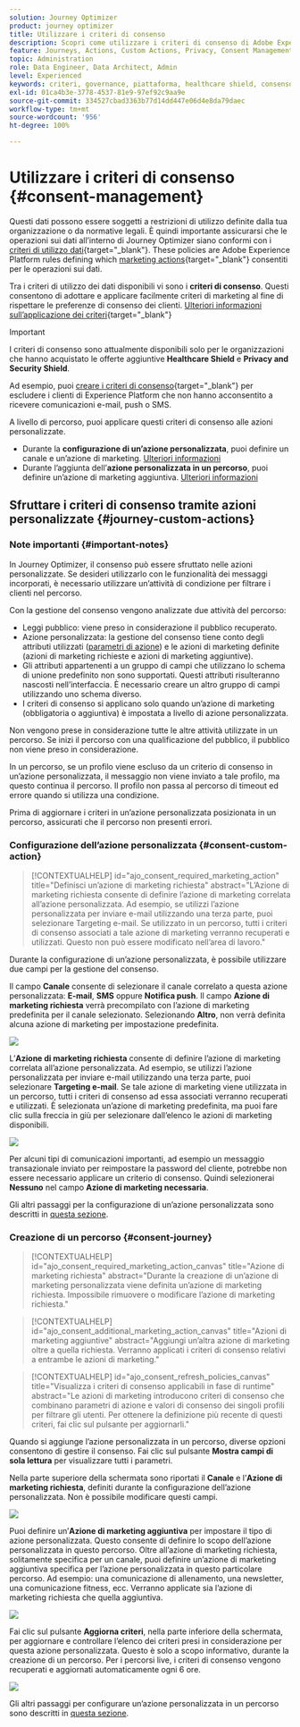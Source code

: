 ```yaml
---
solution: Journey Optimizer
product: journey optimizer
title: Utilizzare i criteri di consenso
description: Scopri come utilizzare i criteri di consenso di Adobe Experience Platform
feature: Journeys, Actions, Custom Actions, Privacy, Consent Management
topic: Administration
role: Data Engineer, Data Architect, Admin
level: Experienced
keywords: criteri, governance, piattaforma, healthcare shield, consenso
exl-id: 01ca4b3e-3778-4537-81e9-97ef92c9aa9e
source-git-commit: 334527cbad3363b77d14dd447e06d4e8da79daec
workflow-type: tm+mt
source-wordcount: '956'
ht-degree: 100%

---
```


# Utilizzare i criteri di consenso {#consent-management}

Questi dati possono essere soggetti a restrizioni di utilizzo definite dalla tua organizzazione o da normative legali. È quindi importante assicurarsi che le operazioni sui dati all’interno di Journey Optimizer siano conformi con i [criteri di utilizzo dati](https://experienceleague.adobe.com/docs/experience-platform/data-governance/policies/overview.html?lang=it){target="_blank"}. These policies are Adobe Experience Platform rules defining which [marketing actions](https://experienceleague.adobe.com/docs/experience-platform/data-governance/policies/overview.html?lang=it#marketing-actions){target="_blank"} consentiti per le operazioni sui dati.

Tra i criteri di utilizzo dei dati disponibili vi sono i **criteri di consenso**. Questi consentono di adottare e applicare facilmente criteri di marketing al fine di rispettare le preferenze di consenso dei clienti. [Ulteriori informazioni sull’applicazione dei criteri](https://experienceleague.adobe.com/docs/experience-platform/data-governance/enforcement/auto-enforcement.html?lang=it){target="_blank"}

>[!IMPORTANT]
>
>I criteri di consenso sono attualmente disponibili solo per le organizzazioni che hanno acquistato le offerte aggiuntive **Healthcare Shield** e **Privacy and Security Shield**.

Ad esempio, puoi [creare i criteri di consenso](https://experienceleague.adobe.com/docs/experience-platform/data-governance/policies/user-guide.html?lang=it#consent-policy){target="_blank"} per escludere i clienti di Experience Platform che non hanno acconsentito a ricevere comunicazioni e-mail, push o SMS.

<!--* For the native outbound channels (Email, Push, SMS, Direct mail), the logic is as follows:

    * By default, if a profile has opted out from receiving communications from you, the corresponding profile is excluded from subsequent deliveries.

    * If you have the Adobe **Healthcare Shield** or **Privacy and Security Shield**, you can create a custom consent policy that overrides the default logic. For example, you can define a policy to only send email messages to all individuals who have opted in. In the absence of a custom policy, the default policy applies.
    
    To apply a custom policy, you need to define a marketing action in that policy and associate it to a channel surface. [Learn more](#marketing-actions)-->

A livello di percorso, puoi applicare questi criteri di consenso alle azioni personalizzate.

* Durante la **configurazione di un’azione personalizzata**, puoi definire un canale e un’azione di marketing. [Ulteriori informazioni](#consent-custom-action)
* Durante l’aggiunta dell’**azione personalizzata in un percorso**, puoi definire un’azione di marketing aggiuntiva. [Ulteriori informazioni](#consent-journey)

<!--

## Leverage consent policies through channel surfaces {#marketing-actions}

In [!DNL Journey Optimizer], consent is handled by the Experience Platform [Consent schema](https://experienceleague.adobe.com/docs/experience-platform/xdm/field-groups/profile/consents.html){target="_blank"}. By default, the value for the consent field is empty and treated as consent to receive your communications. You can modify this default value while onboarding to one of the possible values listed [here](https://experienceleague.adobe.com/docs/experience-platform/xdm/data-types/consents.html#choice-values){target="_blank"}.

To modify the consent field value, you can create a custom consent policy in which you define a marketing action and the conditions under which that action is performed. [Learn more on marketing actions](https://experienceleague.adobe.com/docs/experience-platform/data-governance/policies/overview.html#marketing-actions){target="_blank"}

For example, if you want to create a consent policy to target only profiles who have consented to receive email communications, follow the steps below.

1. Make sure your organization has purchased the Adobe **Healthcare Shield** or **Privacy and Security Shield** add-on offerings. [Learn more](https://experienceleague.adobe.com/docs/events/customer-data-management-voices-recordings/governance/healthcare-shield.html){target="_blank"}

1. In Adobe Experience Platform, create a custom policy (from the **[!UICONTROL Privacy]** > **[!UICONTROL Policies]** menu). [Learn how](https://experienceleague.adobe.com/docs/experience-platform/data-governance/policies/user-guide.html#create-policy){target="_blank"}

    ![](assets/consent-policy-create.png)

1. Choose the **[!UICONTROL Consent policy]** type and configure a condition as follows. [Learn how to configure consent policies](https://experienceleague-review.corp.adobe.com/docs/experience-platform/data-governance/policies/user-guide.html#consent-policy){target="_blank"}

    1. Under the **[!UICONTROL If]** section, select the **[!UICONTROL Email Targeting]** default marketing action.

        ![](assets/consent-policy-marketing-action.png)

        >[!NOTE]
        >
        >The core marketing actions provided out-of-the-box by Adobe are listed in [this table](https://experienceleague.adobe.com/docs/experience-platform/data-governance/policies/overview.html?lang=en#core-actions){target="_blank"}. The steps to create a custom marketing action are listed in [this section](https://experienceleague.adobe.com/docs/experience-platform/data-governance/policies/user-guide.html#create-marketing-action){target="_blank"}.

    1. Select what happens when the marketing action applies. In this example, select **[!UICONTROL Email Marketing Consent]**.

    ![](assets/consent-policy-then.png)

1. Save and [enable](https://experienceleague.adobe.com/docs/experience-platform/data-governance/policies/user-guide.html#enable){target="_blank"} this policy.

1. In Journey Optimizer, create an email surface. [Learn how](../configuration/channel-surfaces.md#create-channel-surface)

1. In the email surface details, select the **[!UICONTROL Email Targeting]** marketing action.

    ![](assets/surface-marketing-action.png)

All consent policies associated with that marketing action are automatically leveraged in order to respect the preferences of your customers.

Therefore, in this example, any [email](../email/create-email.md) using that surface in a campaign or a journey is only sent to the profiles who have consented to receive emails from you. Profiles who have not consented to receive email communications are excluded.-->

## Sfruttare i criteri di consenso tramite azioni personalizzate {#journey-custom-actions}

### Note importanti {#important-notes}

In Journey Optimizer, il consenso può <!--also -->essere sfruttato nelle azioni personalizzate. Se desideri utilizzarlo con le funzionalità dei messaggi incorporati, è necessario utilizzare un’attività di condizione per filtrare i clienti nel percorso.

Con la gestione del consenso vengono analizzate due attività del percorso:

* Leggi pubblico: viene preso in considerazione il pubblico recuperato.
* Azione personalizzata: la gestione del consenso tiene conto degli attributi utilizzati ([parametri di azione](../action/about-custom-action-configuration.md#define-the-message-parameters)) e le azioni di marketing definite (azioni di marketing richieste e azioni di marketing aggiuntive).
* Gli attributi appartenenti a un gruppo di campi che utilizzano lo schema di unione predefinito non sono supportati. Questi attributi risulteranno nascosti nell’interfaccia. È necessario creare un altro gruppo di campi utilizzando uno schema diverso.
* I criteri di consenso si applicano solo quando un’azione di marketing (obbligatoria o aggiuntiva) è impostata a livello di azione personalizzata.

Non vengono prese in considerazione tutte le altre attività utilizzate in un percorso. Se inizi il percorso con una qualificazione del pubblico, il pubblico non viene preso in considerazione.

In un percorso, se un profilo viene escluso da un criterio di consenso in un’azione personalizzata, il messaggio non viene inviato a tale profilo, ma questo continua il percorso. Il profilo non passa al percorso di timeout ed errore quando si utilizza una condizione.

Prima di aggiornare i criteri in un’azione personalizzata posizionata in un percorso, assicurati che il percorso non presenti errori.

<!--
There are two types of latency regarding the use of consent policies:

* **User latency**: the delay from the time a profile changes a consent settings to the moment it is applied in Experience Platform. This can take up to 48h. 
* **Consent policy latency**: the delay from the time a consent policy is created or updated to the moment it is applied. This can take up to 6 hours
-->

### Configurazione dell’azione personalizzata {#consent-custom-action}

>[!CONTEXTUALHELP]
>id="ajo_consent_required_marketing_action"
>title="Definisci un’azione di marketing richiesta"
>abstract="L’Azione di marketing richiesta consente di definire l’azione di marketing correlata all’azione personalizzata. Ad esempio, se utilizzi l’azione personalizzata per inviare e-mail utilizzando una terza parte, puoi selezionare Targeting e-mail. Se utilizzato in un percorso, tutti i criteri di consenso associati a tale azione di marketing verranno recuperati e utilizzati. Questo non può essere modificato nell’area di lavoro."

Durante la configurazione di un’azione personalizzata, è possibile utilizzare due campi per la gestione del consenso.

Il campo **Canale** consente di selezionare il canale correlato a questa azione personalizzata: **E-mail**, **SMS** oppure **Notifica push**. Il campo **Azione di marketing richiesta** verrà precompilato con l’azione di marketing predefinita per il canale selezionato. Selezionando **Altro**, non verrà definita alcuna azione di marketing per impostazione predefinita.

![](assets/consent1.png)

L’**Azione di marketing richiesta** consente di definire l’azione di marketing correlata all’azione personalizzata. Ad esempio, se utilizzi l’azione personalizzata per inviare e-mail utilizzando una terza parte, puoi selezionare **Targeting e-mail**. Se tale azione di marketing viene utilizzata in un percorso, tutti i criteri di consenso ad essa associati verranno recuperati e utilizzati. È selezionata un’azione di marketing predefinita, ma puoi fare clic sulla freccia in giù per selezionare dall’elenco le azioni di marketing disponibili.

![](assets/consent2.png)

Per alcuni tipi di comunicazioni importanti, ad esempio un messaggio transazionale inviato per reimpostare la password del cliente, potrebbe non essere necessario applicare un criterio di consenso. Quindi selezionerai **Nessuno** nel campo **Azione di marketing necessaria**.

Gli altri passaggi per la configurazione di un’azione personalizzata sono descritti in [questa sezione](../action/about-custom-action-configuration.md#consent-management).

### Creazione di un percorso {#consent-journey}

>[!CONTEXTUALHELP]
>id="ajo_consent_required_marketing_action_canvas"
>title="Azione di marketing richiesta"
>abstract="Durante la creazione di un’azione di marketing personalizzata viene definita un’azione di marketing richiesta. Impossibile rimuovere o modificare l’azione di marketing richiesta."

>[!CONTEXTUALHELP]
>id="ajo_consent_additional_marketing_action_canvas"
>title="Azioni di marketing aggiuntive"
>abstract="Aggiungi un’altra azione di marketing oltre a quella richiesta. Verranno applicati i criteri di consenso relativi a entrambe le azioni di marketing."

>[!CONTEXTUALHELP]
>id="ajo_consent_refresh_policies_canvas"
>title="Visualizza i criteri di consenso applicabili in fase di runtime"
>abstract="Le azioni di marketing introducono criteri di consenso che combinano parametri di azione e valori di consenso dei singoli profili per filtrare gli utenti. Per ottenere la definizione più recente di questi criteri, fai clic sul pulsante per aggiornarli."

Quando si aggiunge l’azione personalizzata in un percorso, diverse opzioni consentono di gestire il consenso. Fai clic sul pulsante **Mostra campi di sola lettura** per visualizzare tutti i parametri.

Nella parte superiore della schermata sono riportati il **Canale** e l’**Azione di marketing richiesta**, definiti durante la configurazione dell’azione personalizzata. Non è possibile modificare questi campi.

![](assets/consent4.png)

Puoi definire un’**Azione di marketing aggiuntiva** per impostare il tipo di azione personalizzata. Questo consente di definire lo scopo dell’azione personalizzata in questo percorso. Oltre all’azione di marketing richiesta, solitamente specifica per un canale, puoi definire un’azione di marketing aggiuntiva specifica per l’azione personalizzata in questo particolare percorso. Ad esempio: una comunicazione di allenamento, una newsletter, una comunicazione fitness, ecc. Verranno applicate sia l’azione di marketing richiesta che quella aggiuntiva.

![](assets/consent3.png)

Fai clic sul pulsante **Aggiorna criteri**, nella parte inferiore della schermata, per aggiornare e controllare l’elenco dei criteri presi in considerazione per questa azione personalizzata. Questo è solo a scopo informativo, durante la creazione di un percorso. Per i percorsi live, i criteri di consenso vengono recuperati e aggiornati automaticamente ogni 6 ore.

![](assets/consent5.png)

<!--
The following data is taken into account for consent:

* marketing actions and additional marketing actions defined in the custom action
* action parameters defined in the custom action, see this [section](../action/about-custom-action-configuration.md#define-the-message-parameters) 
* attributes used as criteria in a segment when the journey starts with a Read segment, see this [section](../building-journeys/read-audience.md) 

>[!NOTE]
>
>Please note that there can be a latency when updating the list of policies applied, refer to this [this section](../action/consent.md#important-notes).
-->

Gli altri passaggi per configurare un’azione personalizzata in un percorso sono descritti in [questa sezione](../building-journeys/using-custom-actions.md).
